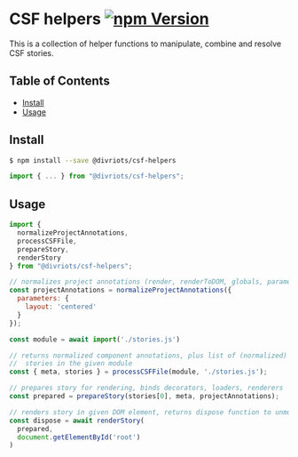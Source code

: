 # CSF helpers [![npm Version](https://img.shields.io/npm/v/@divriots/csf-helpers?cacheSeconds=1800)](https://npmjs.com/package/divriots/csf-helpers)

This is a collection of helper functions to manipulate, combine and resolve CSF stories.

## Table of Contents

- [Install](#install)
- [Usage](#usage)

## Install


```sh
$ npm install --save @divriots/csf-helpers
```

```javascript
import { ... } from "@divriots/csf-helpers";
```

## Usage

```js
import {
  normalizeProjectAnnotations,
  processCSFFile,
  prepareStory,
  renderStory
} from "@divriots/csf-helpers";

// normalizes project annotations (render, renderToDOM, globals, parameters ...)
const projectAnnotations = normalizeProjectAnnotations({
  parameters: {
    layout: 'centered'
  }
});

const module = await import('./stories.js')

// returns normalized component annotations, plus list of (normalized)
//  stories in the given module
const { meta, stories } = processCSFFile(module, './stories.js');

// prepares story for rendering, binds decorators, loaders, renderers
const prepared = prepareStory(stories[0], meta, projectAnnotations);

// renders story in given DOM element, returns dispose function to unmount
const dispose = await renderStory(
  prepared,
  document.getElementById('root')
)


